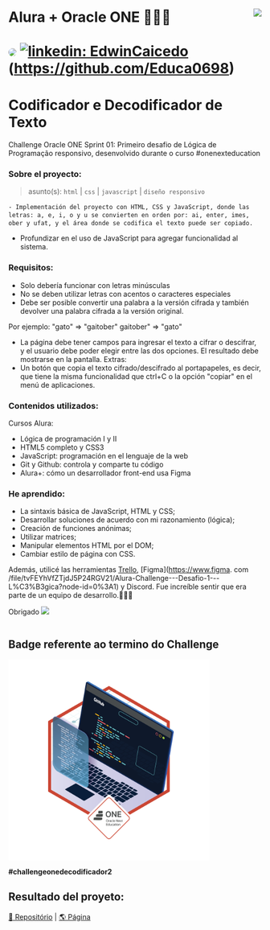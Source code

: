 # Alura + Oracle ONE 👩🏻‍💻  <img align="right" src="https://cursos.alura.com.br/assets/images/certificates/new/logo/oracle-one-logo.png"><br><br> [<img src="https://avatars.githubusercontent.com/u/95485809?v=4" width="35" style="border-radius:50%">]("linkedin.com/in/edwincaicedodelgado980930/") [![linkedin: EdwinCaicedo](https://img.shields.io/badge/-AndressaDaCosta-blue?style=flat-square&logo=Linkedin&logoColor=white&link=https://www.linkedin.com/in/edwincaicedodelgado980930)](https://www.linkedin.com/in/edwincaicedodelgado980930) (https://github.com/Educa0698)

# Codificador e Decodificador de Texto

Challenge Oracle ONE Sprint 01: Primeiro desafio de Lógica de Programação responsivo, desenvolvido durante o curso #onenexteducation

### Sobre el proyecto:


   >asunto(s): ```html``` | ```css``` | ```javascript``` | ```diseño responsivo```
  
  
    - Implementación del proyecto con HTML, CSS y JavaScript, donde las letras: a, e, i, o y u se convierten en orden por: ai, enter, imes, ober y ufat, y el área donde se codifica el texto puede ser copiado.

  - Profundizar en el uso de JavaScript para agregar funcionalidad al sistema.

### Requisitos:

  - Solo debería funcionar con letras minúsculas
  - No se deben utilizar letras con acentos o caracteres especiales
  - Debe ser posible convertir una palabra a la versión cifrada y también devolver una palabra cifrada a la versión original.

Por ejemplo: "gato" => "gaitober" gaitober" => "gato"

  - La página debe tener campos para ingresar el texto a cifrar o descifrar, y el usuario debe poder elegir entre las dos opciones. El resultado debe mostrarse en la pantalla. Extras:
- Un botón que copia el texto cifrado/descifrado al portapapeles, es decir, que tiene la misma funcionalidad que ctrl+C o la opción "copiar" en el menú de aplicaciones.

### Contenidos utilizados:

Cursos Alura:
  - Lógica de programación I y II
  - HTML5 completo y CSS3
  - JavaScript: programación en el lenguaje de la web
  - Git y Github: controla y comparte tu código
  - Alura+: cómo un desarrollador front-end usa Figma

### He aprendido:

- La sintaxis básica de JavaScript, HTML y CSS;
- Desarrollar soluciones de acuerdo con mi razonamiento (lógica);
- Creación de funciones anónimas;
- Utilizar matrices;
- Manipular elementos HTML por el DOM;
- Cambiar estilo de página con CSS.




Además, utilicé las herramientas [Trello](https://trello.com/b/EmUFmjCv/decoder-de-texto-alura-challenges-oracle-one), [Figma](https://www.figma. com /file/tvFEYhVfZTjdJ5P24RGV21/Alura-Challenge---Desafio-1---L%C3%B3gica?node-id=0%3A1) y Discord. Fue increíble sentir que era parte de un equipo de desarrollo.👩🏻‍💻

Obrigado    <img width="180px" src="https://cursos.alura.com.br/assets/images/certificates/new/logo/oracle-alura.png">

 <div style="display:flex;" align="center">
   <h2>Badge referente ao termino do Challenge</h2>
 </div>

   <div style="display:flex;" align="center">
  <img src="https://github.com/AndressaDaCosta/codificador_decodificador_texto/blob/main/img/badge1.png?raw=true" width="400"/>
</div>

**#challengeonedecodificador2**

## Resultado del proyeto:

[📁 Repositório](https://github.com/Educa0698/Codificador-de-texto) |  [🌎 Página](https://github.com/Educa0698/Codificador-de-texto)

